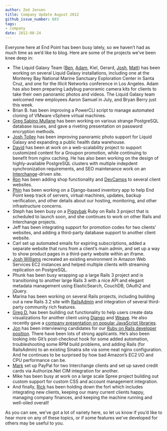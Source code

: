 ```yaml
---
author: Zed Jensen
title: Company Update August 2012
github_issue_number: 683
tags:
- company
date: 2012-08-24
---
```


Everyone here at End Point has been busy lately, so we haven’t had as much time as we’d like to blog. Here are some of the projects we’ve been knee deep in:

- The Liquid Galaxy Team ([Ben](/team/benjamin-goldstein), [Adam](/blog/authors/adam-vollrath), Kiel, Gerard, [Josh](/team/josh-ausborne), [Matt](/team/matt-vollrath)) has been working on several Liquid Galaxy installations, including one at the Monterey Bay National Marine Sanctuary Exploration Center in Santa Cruz, and one for the Illicit Networks conference in Los Angeles. Adam has also been preparing Ladybug panoramic camera kits for clients to take their own panoramic photos and videos. The Liquid Galaxy team welcomed new employees Aaron Samuel in July, and Bryan Berry just this week.
- Brian B. has been improving a PowerCLI script to manage automated cloning of VMware vSphere virtual machines.
- [Greg Sabino Mullane](/blog/authors/greg-sabino-mullane) has been working on various strange PostgreSQL database issues, and gave a riveting presentation on password encryption methods.
- [Josh Tolley](/team/josh-tolley) has been improving panoramic photo support for Liquid Galaxy and expanding a public health data warehouse.
- [David](/blog/authors/david-christensen) has been at work on a web-scalability project to support customized content for a Groupon promotion, while continuing to benefit from nginx caching. He has also been working on the design of highly-available PostgreSQL clusters with multiple indepdent synchronization requirements, and SEO maintenance work on an [Interchange](http://www.icdevgroup.org/)-driven site.
- [Ron](/team/ron-phipps) has been adding shop functionality and [DevCamps](http://www.devcamps.org/) to several client websites.
- [Phin](/blog/authors/phin-jensen) has been working on a Django-based inventory app to help End Point keep track of servers, virtual machines, updates, backup verification, and other details about our hosting, monitoring, and other infrastructure concerns.
- Steph has been busy on a [Piggybak](https://github.com/piggybak/piggybak) Ruby on Rails 3 project that is scheduled to launch soon, and she continues to work on other Rails and Interchange projects.
- Jeff has been integrating support for promotion codes for two clients’ websites, and adding a third-party database support to another client website.
- Carl set up automated emails for expiring subscriptions, added a separate website that runs from a client’s main admin, and set up a way to show product pages in a third-party website within an iframe.
- [Josh Williams](/team/josh-williams) recreated an existing environment in Amazon Web Services EC2 instances and helped multiple clients with streaming replication on PostgreSQL.
- Phunk has been busy wrapping up a large Rails 3 project and is transitioning to another large Rails 3 with a nice API and elegant metadata management using ElasticSearch, CouchDB, OAuth2 and jQuery.
- Marina has been working on several Rails projects, including building out a new Rails 3.2 site with [RailsAdmin](https://github.com/sferik/rails_admin) and integration of several third-party community rich features.
- [Greg D.](/team/greg-davidson) has been building out functionality to help users create data visualizations for another client using [Django](/technology/django-python) and [Weave](http://oicweave.org/). He also recently gave a [company presentation on popular JavaScript libraries](/blog/2012/07/company-presentation-ember-backbone-and).
- [Jon](/team/jon-jensen) has been interviewing candidates for our [Ruby on Rails developer position](/blog/2012/07/ruby-on-rails-software-developer-needed). There have been lots of strong applicants. He’s also been looking into Git’s post-checkout hook for some added automation, troubleshooting some RPM build problems, and adding Rails (for RailsAdmin) to an existing Sinatra site via some neat nginx configuration. And he continues to be surprised by how bad Amazon’s EC2 I/O and CPU performance can be.
- [Mark](/team/mark-johnson) set up PayPal for two Interchange clients and set up saved credit cards via Authorize.Net CIM integration for another.
- Mike has been busy at work on a large scale Spree project building out custom support for custom CSS and account management integration.
- And finally, [Rick](/team/rick-peltzman) has been holding down the fort which includes integrating new clients, keeping our many current clients happy, managing company finances, and keeping the machine running and well-oiled overall!

As you can see, we’ve got a lot of variety here, so let us know if you’d like to hear more on any of these topics, or if some features we’ve developed for others may be useful to you.
